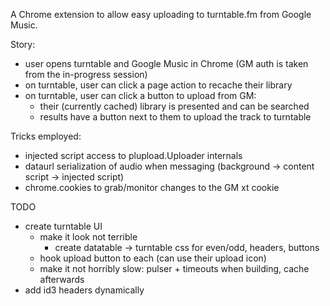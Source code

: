 A Chrome extension to allow easy uploading to turntable.fm from Google Music.

Story:
* user opens turntable and Google Music in Chrome (GM auth is taken from the in-progress session)
* on turntable, user can click a page action to recache their library
* on turntable, user can click a button to upload from GM:
  * their (currently cached) library is presented and can be searched
  * results have a button next to them to upload the track to turntable


Tricks employed:
* injected script access to plupload.Uploader internals
* dataurl serialization of audio when messaging (background -> content script -> injected script)
* chrome.cookies to grab/monitor changes to the GM xt cookie


TODO
* create turntable UI
  * make it look not terrible
    * create datatable -> turntable css for even/odd, headers, buttons
  * hook upload button to each (can use their upload icon)
  * make it not horribly slow: pulser + timeouts when building, cache afterwards
* add id3 headers dynamically
